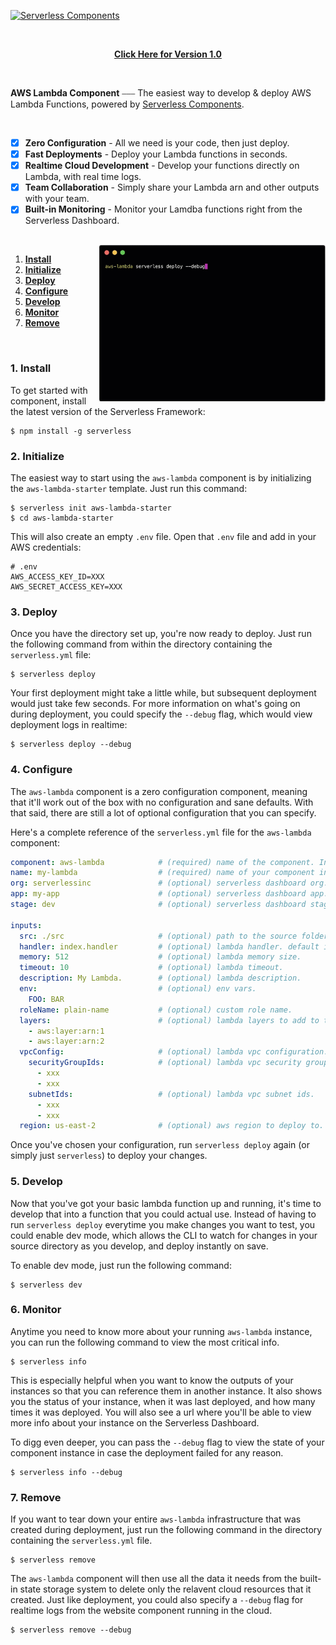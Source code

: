 [![Serverless Components](https://s3.amazonaws.com/public.assets.serverless.com/images/readme_serverless_components.gif)](http://serverless.com)

<br/>

<p align="center">
  <b><a href="https://github.com/serverless-components/aws-lambda/tree/v1">Click Here for Version 1.0</a></b>
</p>

<br/>

**AWS Lambda Component** ⎯⎯⎯ The easiest way to develop & deploy AWS Lambda Functions, powered by [Serverless Components](https://github.com/serverless/components/tree/cloud).

<br/>

- [x] **Zero Configuration** - All we need is your code, then just deploy.
- [x] **Fast Deployments** - Deploy your Lambda functions in seconds.
- [x] **Realtime Cloud Development** - Develop your functions directly on Lambda, with real time logs.
- [x] **Team Collaboration** - Simply share your Lambda arn and other outputs with your team.
- [x] **Built-in Monitoring** - Monitor your Lamdba functions right from the Serverless Dashboard.

<br/>

<img src="/assets/deploy-demo.gif" height="250" align="right">

1. [**Install**](#1-install)
2. [**Initialize**](#2-initialize)
3. [**Deploy**](#3-deploy)
4. [**Configure**](#4-configure)
5. [**Develop**](#5-develop)
6. [**Monitor**](#6-monitor)
7. [**Remove**](#7-remove)

&nbsp;

### 1. Install

To get started with component, install the latest version of the Serverless Framework:

```
$ npm install -g serverless
```

### 2. Initialize

The easiest way to start using the `aws-lambda` component is by initializing the `aws-lambda-starter` template. Just run this command:

```
$ serverless init aws-lambda-starter
$ cd aws-lambda-starter
```

This will also create an empty `.env` file. Open that `.env` file and add in your AWS credentials:

```
# .env
AWS_ACCESS_KEY_ID=XXX
AWS_SECRET_ACCESS_KEY=XXX
```

### 3. Deploy

Once you have the directory set up, you're now ready to deploy. Just run the following command from within the directory containing the `serverless.yml` file:

```
$ serverless deploy
```

Your first deployment might take a little while, but subsequent deployment would just take few seconds. For more information on what's going on during deployment, you could specify the `--debug` flag, which would view deployment logs in realtime:

```
$ serverless deploy --debug
```

### 4. Configure

The `aws-lambda` component is a zero configuration component, meaning that it'll work out of the box with no configuration and sane defaults. With that said, there are still a lot of optional configuration that you can specify.

Here's a complete reference of the `serverless.yml` file for the `aws-lambda` component:

```yml
component: aws-lambda            # (required) name of the component. In that case, it's aws-lambda.
name: my-lambda                  # (required) name of your component instance.
org: serverlessinc               # (optional) serverless dashboard org. default is the first org you created during signup.
app: my-app                      # (optional) serverless dashboard app. default is the same as the name property.
stage: dev                       # (optional) serverless dashboard stage. default is dev.

inputs:
  src: ./src                     # (optional) path to the source folder. default is a hello world function.
  handler: index.handler         # (optional) lambda handler. default is handler.handler.
  memory: 512                    # (optional) lambda memory size.
  timeout: 10                    # (optional) lambda timeout.
  description: My Lambda.        # (optional) lambda description.
  env:                           # (optional) env vars.
    FOO: BAR
  roleName: plain-name           # (optional) custom role name.
  layers:                        # (optional) lambda layers to add to this lambda function. default is an empty array.
    - aws:layer:arn:1
    - aws:layer:arn:2
  vpcConfig:                     # (optional) lambda vpc configuration. default is null.
    securityGroupIds:            # (optional) lambda vpc security group ids.
      - xxx
      - xxx
    subnetIds:                   # (optional) lambda vpc subnet ids.
      - xxx
      - xxx
  region: us-east-2              # (optional) aws region to deploy to. default is us-east-1.
```

Once you've chosen your configuration, run `serverless deploy` again (or simply just `serverless`) to deploy your changes.

### 5. Develop

Now that you've got your basic lambda function up and running, it's time to develop that into a function that you could actual use. Instead of having to run `serverless deploy` everytime you make changes you want to test, you could enable dev mode, which allows the CLI to watch for changes in your source directory as you develop, and deploy instantly on save.

To enable dev mode, just run the following command:

```
$ serverless dev
```

### 6. Monitor

Anytime you need to know more about your running `aws-lambda` instance, you can run the following command to view the most critical info. 

```
$ serverless info
```

This is especially helpful when you want to know the outputs of your instances so that you can reference them in another instance. It also shows you the status of your instance, when it was last deployed, and how many times it was deployed. You will also see a url where you'll be able to view more info about your instance on the Serverless Dashboard.

To digg even deeper, you can pass the `--debug` flag to view the state of your component instance in case the deployment failed for any reason. 

```
$ serverless info --debug
```
### 7. Remove

If you want to tear down your entire `aws-lambda` infrastructure that was created during deployment, just run the following command in the directory containing the `serverless.yml` file. 
```
$ serverless remove
```

The `aws-lambda` component will then use all the data it needs from the built-in state storage system to delete only the relavent cloud resources that it created. Just like deployment, you could also specify a `--debug` flag for realtime logs from the website component running in the cloud.

```
$ serverless remove --debug
```
